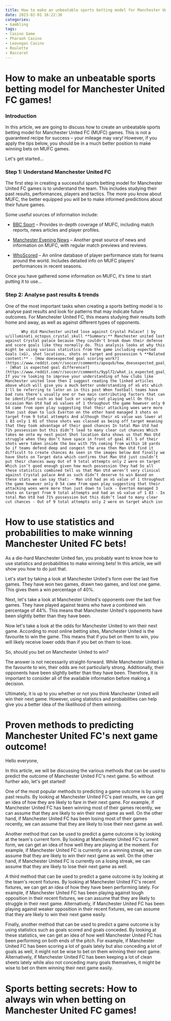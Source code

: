 ```yaml
---
title: How to make an unbeatable sports betting model for Manchester United FC games!
date: 2023-02-01 16:22:36
categories:
- Gambling
tags:
- Casino Game
- Pharaoh Casino
- Leovegas Casino
- Roulette
- Baccarat
---
```



#  How to make an unbeatable sports betting model for Manchester United FC games!

### Introduction

In this article, we are going to discuss how to create an unbeatable sports betting model for Manchester United FC (MUFC) games. This is not a guaranteed recipe for success – your mileage may vary! However, if you apply the tips below, you should be in a much better position to make winning bets on MUFC games.

Let's get started…

### Step 1: Understand Manchester United FC

The first step in creating a successful sports betting model for Manchester United FC games is to understand the team. This includes studying their past results, performances, players and tactics. The more you know about MUFC, the better equipped you will be to make informed predictions about their future games.

Some useful sources of information include:

* [BBC Sport](https://www.bbc.com/sport/football/teams/manchester-united) – Provides in-depth coverage of MUFC, including match reports, news articles and player profiles.

* [Manchester Evening News](https://www.menmedia.co.uk/manchestereveningnews/sport/football/) – Another great source of news and information on MUFC, with regular match previews and reviews.

* [WhoScored](https://www.whoscored.com/) – An online database of player performance stats for teams around the world. Includes detailed info on MUFC players' performances in recent seasons.

Once you have gathered some information on MUFC, it's time to start putting it to use…

### Step 2: Analyse past results & trends

One of the most important tasks when creating a sports betting model is to analyse past results and look for patterns that may indicate future outcomes. For Manchester United FC, this means studying their results both home and away, as well as against different types of opponents.





















           Why did Manchester united lose against Crystal Palace? | by u/illuminati_octopus_crystal_skull **Summary:** Manchester united lost against Crystal palace because they couldn't break down their defense and score goals like they normally do. This analysis looks at why this might be using various statistics from the game including expected Goals (xG), shot locations, shots on target and possession % **Related content:** - [How doesexpected goal scoring work?](https://www.reddit.com/r/soccer/comments/apoqvb/how_doesexpected_goal_scoring_work/) - [What is expected goal difference?](https://www.reddit.com/r/soccer/comments/9ypl72/what_is_expected_goal_difference/) If you're looking to improve your understanding of how clubs like Manchester united lose then I suggest reading the linked articles above which will give you a much better understanding of xG etc which I'll be referring to later on in this post When football teams have bad runs there’s usually one or two main contributing factors that can be identified such as bad luck or simply not playing well On this occasion Man Utd had xG values of 1 throughout the game however only 0 54 came from open play suggesting that their attacking woes were more than just down to luck Everton on the other hand managed 3 shots on target from 9 total attempts And although their xG value was lower at 1 83 only 1 01 of those shots was classed as being off target meaning that they took advantage of their good chances In total Man Utd had 71% possession but this didn’t lead to many clear cut chances Which takes me onto my next point Shot location data shows us that Man Utd struggle when they don’t have space in front of goal All 5 of their shots were taken inside the box with 75% coming from within 18 yards So if teams defend deep and congest the area then Man Utd find it difficult to create chances As seen in the images below And finally we have Shots on Target data which confirms that Man Utd just couldn’t put their chances away Out of 9 total attempts only 2 were on target Which isn’t good enough given how much possession they had So all these statistics combined tell us that Man Utd weren’t very clinical against Crystal palace And as such didn’t deserve to win Based on these stats we can say that: - Man utd had an xG value of 1 throughout the game however only 0 54 came from open play suggesting that their attacking woes were more than just down to luck - Everton managed 3 shots on target from 9 total attempts and had an xG value of 1 83 - In total Man Utd had 71% possession but this didn’t lead to many clear cut chances - Out of 9 total attempts only 2 were on target which isn

#  How to use statistics and probabilities to make winning Manchester United FC bets!

As a die-hard Manchester United fan, you probably want to know how to use statistics and probabilities to make winning bets! In this article, we will show you how to do just that.

Let's start by taking a look at Manchester United's form over the last five games. They have won two games, drawn two games, and lost one game. This gives them a win percentage of 40%.

Next, let's take a look at Manchester United's opponents over the last five games. They have played against teams who have a combined win percentage of 44%. This means that Manchester United's opponents have been slightly better than they have been.

Now let's take a look at the odds for Manchester United to win their next game. According to most online betting sites, Manchester United is the favourite to win the game. This means that if you bet on them to win, you will likely receive lower odds than if you bet on them to lose.

So, should you bet on Manchester United to win?

The answer is not necessarily straight-forward. While Manchester United is the favourite to win, their odds are not particularly strong. Additionally, their opponents have been slightly better than they have been. Therefore, it is important to consider all of the available information before making a decision.

Ultimately, it is up to you whether or not you think Manchester United will win their next game. However, using statistics and probabilities can help give you a better idea of the likelihood of them winning.

#  Proven methods to predicting Manchester United FC's next game outcome!

Hello everyone,

In this article, we will be discussing the various methods that can be used to predict the outcome of Manchester United FC's next game. So without further ado, let's get started!

One of the most popular methods to predicting a game outcome is by using past results. By looking at Manchester United FC's past results, we can get an idea of how they are likely to fare in their next game. For example, if Manchester United FC has been winning most of their games recently, we can assume that they are likely to win their next game as well. On the other hand, if Manchester United FC has been losing most of their games recently, we can assume that they are likely to lose their next game as well.

Another method that can be used to predict a game outcome is by looking at the team's current form. By looking at Manchester United FC's current form, we can get an idea of how well they are playing at the moment. For example, if Manchester United FC is currently on a winning streak, we can assume that they are likely to win their next game as well. On the other hand, if Manchester United FC is currently on a losing streak, we can assume that they are likely to lose their next game as well.

A third method that can be used to predict a game outcome is by looking at the team's recent fixtures. By looking at Manchester United FC's recent fixtures, we can get an idea of how they have been performing lately. For example, if Manchester United FC has been playing against tough opposition in their recent fixtures, we can assume that they are likely to struggle in their next game. Alternatively, if Manchester United FC has been playing against weaker opposition in their recent fixtures, we can assume that they are likely to win their next game easily.

Finally, another method that can be used to predict a game outcome is by using statistics such as goals scored and goals conceded. By looking at these statistics, we can get an idea of how well Manchester United FC has been performing on both ends of the pitch. For example, if Manchester United FC has been scoring a lot of goals lately but also conceding a lot of goals as well, it might not be wise to bet on them winning their next game. Alternatively, if Manchester United FC has been keeping a lot of clean sheets lately while also not conceding many goals themselves, it might be wise to bet on them winning their next game easily.

#  Sports betting secrets: How to always win when betting on Manchester United FC games!

<!--

Sports betting can be a great way to make some extra money, but only if you know what you're doing. In this article, we'll reveal some secrets that will help you always win when betting on Manchester United FC games!

The first thing you need to do is find a good sports betting site that offers competitive odds on Manchester United FC games. Then, make sure you study the team's form and recent match results. Look for patterns and trends that suggest which way the game is likely to go.

Next, place your bets accordingly. If Manchester United FC are the clear favourites to win, then bet on them to win outright. However, if they are not the clear favourites, then consider betting on them to win but also bet on the opposing team to score at least one goal. This will maximise your chances of winning while minimising your risk.

Finally, always stay disciplined and don't bet more than you can afford to lose. If you follow these tips, you'll be well on your way to becoming a successful sports gambler!

#  How to create aManchester United FC betting model that gives you an edge over the competition!

Creating a betting model for Manchester United FC can be a daunting task. However, if done correctly, it can give you a significant edge over the competition. In this article, we will show you how to create a betting model for Manchester United FC that is both accurate and profitable.

There are a number of factors that you need to consider when creating a betting model for Manchester United FC. The first step is to look at the team’s past performance. This includes analysing their recent results as well as their historical performance. You should also take into account the team’s current form and the strength of their opponents.

Another important factor to consider is the amount of money that you are willing to risk on each bet. You also need to decide on your betting strategy. Do you want to bet on individual matches or do you want to place accumulator bets?

Once you have considered all of these factors, it is time to create your model. The first step is to calculate the probability of Manchester United FC winning each match. This can be done by looking at the odds offered by different bookmakers and calculating the implied probability of each outcome.

Once you have calculated the probability of each outcome, you need to calculate how much money you should wager on each bet. This can be done by multiplying the odds by your desired stake amount and then subtracting 1%. For example, if you want to bet £10 on Manchester United FC winning, you would multiply 1.90 (the odds) by 10 (£10), which gives you £19 (the potential payout). However, because we want to make a profit, we need to subtract 1% from this amount, which gives us £18.81 (our final wager).

Now that you know how much money to wager on each bet, it is time to place your bets! Keep in mind that your model will not be perfect, so make sure that you have enough money saved up so that you can absorb any losses sustained during periods of poor performance.